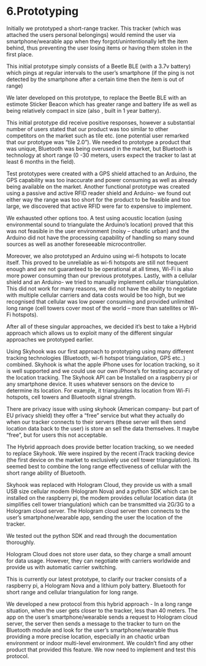 # 6.Prototyping

Initially we prototyped a short-range tracker. This tracker (which was attached the users personal belongings) would remind the user via smartphone/wearable app when they forgot/unintentionally left the item behind, thus preventing the user losing items or having them stolen in the first place. 

This initial prototype simply consists of a Beetle BLE (with a 3.7v battery) which pings at regular intervals to the user’s smartphone (if the ping is not detected by the smartphone after a certain time then the item is out of range) 

We later developed on this prototype, to replace the Beetle BLE with an estimote Sticker Beacon which has greater range and battery life as well as being relatively compact in size (also , built in 1 year battery). 

This initial prototype did receive positive responses, however a substantial number of users stated that our product was too similar to other competitors on the market such as tile etc. (one potential user remarked that our prototype was “tile 2.0”).
We needed to prototype a product that was unique, Bluetooth was being overused in the market, but Bluetooth is technology at short range (0 -30 meters, users expect the tracker to last at least 6 months in the field).

Test prototypes were created with a GPS shield attached to an Arduino, the GPS capability was too inaccurate and power consuming as well as already being available on the market. Another functional prototype was created using a passive and active RFID reader shield and Arduino- we found out either way the range was too short for the product to be feasible and too large, we discovered that active RFID were far to expensive to implement.

We exhausted other options too. A test using acoustic location (using environmental sound to triangulate the Arduino’s location) proved that this was not feasible in the user environment (noisy – chaotic urban) and the Arduino did not have the processing capability of handling so many sound sources as well as another foreseeable microcontroller.

Moreover, we also prototyped an Arduino using wi-fi hotspots to locate itself. This proved to be unreliable as wi-fi hotspots are still not frequent enough and are not guaranteed to be operational at all times, Wi-Fi is also more power consuming than our previous prototypes.  Lastly, with a cellular shield and an Arduino- we tried to manually implement cellular triangulation. This did not work for many reasons, we did not have the ability to negotiate with multiple cellular carriers and data costs would be too high, but we recognised that cellular was low power consuming and provided unlimited long range (cell towers cover most of the world – more than satellites or Wi-Fi hotspots). 

After all of these singular approaches, we decided it’s best to take a Hybrid approach which allows us to exploit many of the different singular approaches we prototyped earlier.

Using Skyhook was our first approach to prototyping using many different tracking technologies (Bluetooth, wi-fi hotspot triangulation, GPS etc..) combined. Skyhook is what the apple iPhone uses for location tracking, so it is well supported and we could use our own iPhone’s for testing accuracy of the location tracking. The Skyhook API can be Installed on a raspberry pi or any smartphone device. It uses whatever sensors on the device to determine its location. For example, it triangulates its location from Wi-Fi hotspots, cell towers and Bluetooth signal strength. 

There are privacy issue with using skyhook (American company- but part of EU privacy shield) they offer a “free” service but what they actually do when our tracker connects to their servers (these server will then send location data back to the user) is store an sell the data themselves. It maybe “free”, but for users this not acceptable.

The Hybrid approach does provide better location tracking, so we needed to replace Skyhook. We were inspired by the recent iTrack tracking device (the first device on the market to exclusively use cell tower triangulation). Its seemed best to combine the long range effectiveness of cellular with the short range ability of Bluetooth. 

Skyhook was replaced with Hologram Cloud, they provide us with a small USB size cellular modem (Hologram Nova) and a python SDK which can be installed on the raspberry pi, the modem provides cellular location data (it simplifies cell tower triangulation) which can be transmitted via 2G/3G to a Hologram cloud server. The Hologram cloud server then connects to the user’s smartphone/wearable app, sending the user the location of the tracker.

We tested out the python SDK and read through the documentation thoroughly.

Hologram Cloud does not store user data, so they charge a small amount for data usage. However, they can negotiate with carriers worldwide and provide us with automatic carrier switching. 

This is currently our latest prototype, to clarify our tracker consists of a raspberry pi, a Hologram Nova and a lithium poly battery. Bluetooth for short range and cellular triangulation for long range. 

We developed a new protocol from this hybrid approach - In a long range situation, when the user gets closer to the tracker, less than 40 meters. The app on the user’s smartphone/wearable sends a request to Hologram cloud server, the server then sends a message to the tracker to turn on the Bluetooth module and look for the user’s smartphone/wearable thus providing a more precise location, especially in an chaotic urban environment or indoor multi-level environment. We couldn’t find any other product that provided this feature. We now need to implement and test this protocol.
